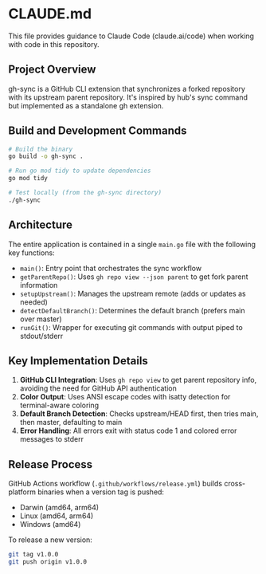 # CLAUDE.md

This file provides guidance to Claude Code (claude.ai/code) when working with code in this repository.

## Project Overview

gh-sync is a GitHub CLI extension that synchronizes a forked repository with its upstream parent repository. It's inspired by hub's sync command but implemented as a standalone gh extension.

## Build and Development Commands

```bash
# Build the binary
go build -o gh-sync .

# Run go mod tidy to update dependencies
go mod tidy

# Test locally (from the gh-sync directory)
./gh-sync
```

## Architecture

The entire application is contained in a single `main.go` file with the following key functions:

- `main()`: Entry point that orchestrates the sync workflow
- `getParentRepo()`: Uses `gh repo view --json parent` to get fork parent information
- `setupUpstream()`: Manages the upstream remote (adds or updates as needed)
- `detectDefaultBranch()`: Determines the default branch (prefers main over master)
- `runGit()`: Wrapper for executing git commands with output piped to stdout/stderr

## Key Implementation Details

1. **GitHub CLI Integration**: Uses `gh repo view` to get parent repository info, avoiding the need for GitHub API authentication
2. **Color Output**: Uses ANSI escape codes with isatty detection for terminal-aware coloring
3. **Default Branch Detection**: Checks upstream/HEAD first, then tries main, then master, defaulting to main
4. **Error Handling**: All errors exit with status code 1 and colored error messages to stderr

## Release Process

GitHub Actions workflow (`.github/workflows/release.yml`) builds cross-platform binaries when a version tag is pushed:
- Darwin (amd64, arm64)
- Linux (amd64, arm64)  
- Windows (amd64)

To release a new version:
```bash
git tag v1.0.0
git push origin v1.0.0
```